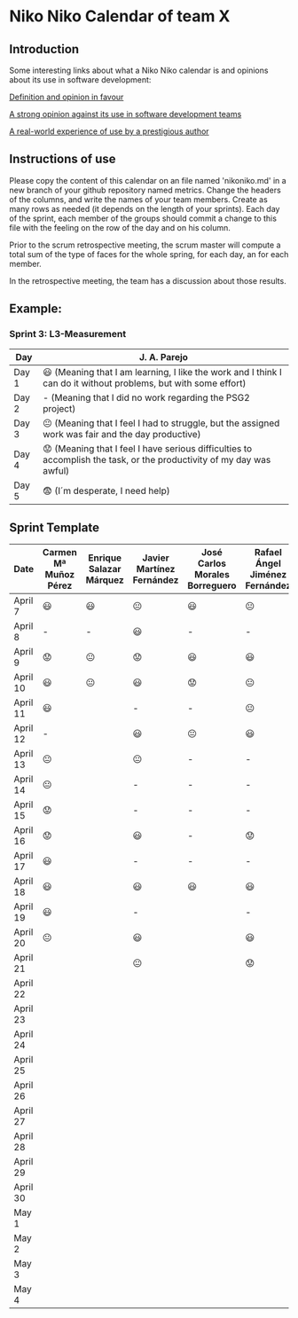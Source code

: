 # Niko Niko Calendar of team X
## Introduction
Some interesting links about what a Niko Niko calendar is and opinions about its use in software development:

[Definition and opinion in favour](https://blog.teammood.com/2018/07/24/evaluating-your-teams-health-with-the-niko-niko-calendar.html?utm_source=google&utm_medium=cpc&utm_campaign=blog-niko-niko&utm_content=niko-niko&utm_term=niko%20niko%20calendar&gclid=Cj0KCQjwsYb0BRCOARIsAHbLPhGYfc7zpSwEDx8KE3VjlsTyy1M1F8O8lxyOPWQTpjf71RjXeD5rgWsaAmEhEALw_wcB)

[A strong opinion against its use in software development teams](https://www.tinypulse.com/blog/sk-niko-niko-calendar-workplace-morale)

[A real-world experience of use by a prestigious author](https://www.javiergarzas.com/2015/05/calendarios-niko-niko.html)
## Instructions of use
Please copy the content of this calendar on an file named 'nikoniko.md' in a new branch of your github repository named metrics.
Change the headers of the columns, and write the names of your team members.
Create as many rows as needed (it depends on the length of your sprints).
Each day of the sprint, each member of the groups should commit a change to this file with the feeling on the row of the day and on his column. 

Prior to the scrum retrospective meeting, the scrum master will compute a total sum of the type of faces for the whole spring, for each day, an for each member.

In the retrospective meeting, the team has a discussion about those results.

## Example:

### Sprint 3: L3-Measurement 

| Day           | J. A. Parejo  |
| ------------- | ------------- |
| Day 1         |    :smiley: (Meaning that I am learning, I like the work and I think I can do it without problems, but with some effort) |
| Day 2         |    - (Meaning that I did no work regarding the PSG2 project)           |
| Day 3         |    :neutral_face:  (Meaning that I feel I had to struggle, but the assigned work was fair and the day productive)          |:fearful:
| Day 4         |    :worried: (Meaning that I feel I have serious difficulties to accomplish the task, or the productivity of my day was awful)           |
| Day 5         |    :fearful:   (I´m desperate, I need help)        |


## Sprint Template

| Date          | Carmen Mª Muñoz Pérez | Enrique Salazar Márquez | Javier Martínez Fernández | José Carlos Morales Borreguero | Rafael Ángel Jiménez Fernández |
| ------------- | --------------------- | ----------------------- | ------------------------- | ------------------------------ | ------------------------------ |
| April 7       |   :smiley:            |    :smiley:             |     :neutral_face:        |             :smiley:           |       :neutral_face:           |
| April 8       |          -            |            -            |     :smiley:              |               -                |              -                 |
| April 9       |   :worried:           |    :neutral_face:       |     :worried:             |             :smiley:           |       :smiley:                 |
| April 10      |   :smiley:            |    :neutral_face:       |     :smiley:              |             :worried:          |       :neutral_face:           |
| April 11      |   :smiley:            |                         |         -                 |               -                |       :neutral_face:           |
| April 12      |          -            |                         |     :smiley:              |             :neutral_face:     |       :smiley:                 |
| April 13      |    :neutral_face:     |                         |     :neutral_face:        |               -                |             -                  |
| April 14      |    :neutral_face:     |                         |         -                 |               -                |             -                  |
| April 15      |   :worried:           |                         |         -                 |               -                |             -                  |
| April 16      |   :worried:           |                         |      :smiley:             |               -                |       :worried:                |
| April 17      |   :smiley:            |                         |         -                 |               -                |             -                  |
| April 18      |   :smiley:            |                         |      :smiley:             |              :smiley:          |       :smiley:                 |
| April 19      |   :smiley:            |                         |         -                 |                                |             -                  |
| April 20      |    :neutral_face:     |                         |      :smiley:             |                                |       :smiley:                 |
| April 21      |                       |                         |      :neutral_face:       |                                |       :worried:                |
| April 22      |                       |                         |                           |                                |                                |
| April 23      |                       |                         |                           |                                |                                |
| April 24      |                       |                         |                           |                                |                                |
| April 25      |                       |                         |                           |                                |                                |
| April 26      |                       |                         |                           |                                |                                |
| April 27      |                       |                         |                           |                                |                                |
| April 28      |                       |                         |                           |                                |                                |
| April 29      |                       |                         |                           |                                |                                |
| April 30      |                       |                         |                           |                                |                                |
| May 1         |                       |                         |                           |                                |                                |
| May 2         |                       |                         |                           |                                |                                |
| May 3         |                       |                         |                           |                                |                                |
| May 4         |                       |                         |                           |                                |                                |

